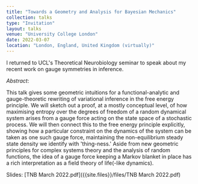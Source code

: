 ```yaml
---
title: "Towards a Geometry and Analysis for Bayesian Mechanics"
collection: talks
type: "Invitation"
layout: talks
venue: "University College London"
date: 2022-03-07
location: "London, England, United Kingdom (virtually)"
---
```


I returned to UCL's Theoretical Neurobiology seminar to speak about my recent work on gauge symmetries in inference.

_Abstract_: 

This talk gives some geometric intuitions for a functional-analytic and gauge-theoretic rewriting of variational inference in the free energy principle. We will sketch out a proof, at a mostly conceptual level, of how maximising entropy over the degrees of freedom of a random dynamical system arises from a gauge force acting on the state space of a stochastic process. We will then connect this to the free energy principle explicitly, showing how a particular constraint on the dynamics of the system can be taken as one such gauge force, maintaining the non-equilibrium steady state density we identify with 'thing-ness.' Aside from new geometric principles for complex systems theory and the analysis of random functions, the idea of a gauge force keeping a Markov blanket in place has a rich interpretation as a field theory of life(-like dynamics).

Slides: [TNB March 2022.pdf]({{site.files}}/files/TNB March 2022.pdf)

